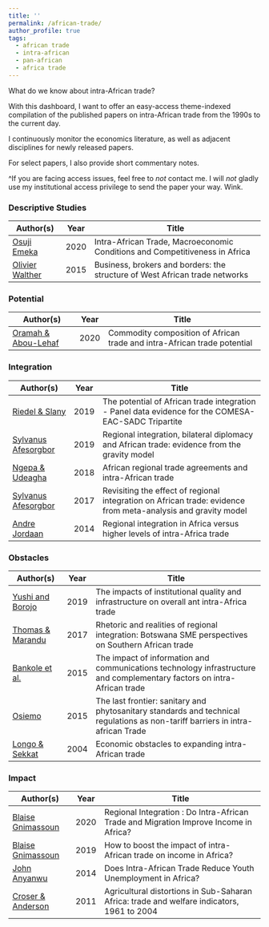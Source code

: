 ```yaml
---
title: ''
permalink: /african-trade/
author_profile: true
tags:
  - african trade
  - intra-african
  - pan-african
  - africa trade
---
```



What do we know about intra-African trade? 

With this dashboard, I want to offer an easy-access theme-indexed compilation of the published papers on intra-African trade from the 1990s to the current day.

I continuously monitor the economics literature, as well as adjacent disciplines for newly released papers. 

For select papers, I also provide short commentary notes. 

^If you are facing access issues, feel free to _not_ contact me. I will _not_ gladly use my institutional access privilege to send the paper your way. Wink.  

### Descriptive Studies 

| Author(s)               | Year   |  Title                                                                                              | 
| ----------------------- | ------ | --------------------------------------------------------------------------------------------------- |
| [Osuji Emeka](#)        | 2020   | Intra-African Trade, Macroeconomic Conditions and Competitiveness in Africa                         |     
| [Olivier Walther](#)    | 2015   | Business, brokers and borders: the structure of West African trade networks                         |


### Potential 
| Author(s)               | Year   |  Title                                                                                              | 
| ----------------------- | ------ | --------------------------------------------------------------------------------------------------- |
| [Oramah & Abou-Lehaf](#)| 2020   | Commodity composition of African trade and intra-African trade potential                            |  

### Integration

| Author(s)                 | Year   |  Title                                                                                                               | 
| ------------------------- | ------ | -------------------------------------------------------------------------------------------------------------------- |
| [Riedel & Slany](#)       | 2019   | The potential of African trade integration - Panel data evidence for the COMESA-EAC-SADC Tripartite                  |
| [Sylvanus Afesorgbor](#)  | 2019   | Regional integration, bilateral diplomacy and African trade: evidence from the gravity model                         |
| [Ngepa & Udeagha](#)      | 2018   | African regional trade agreements and intra-African trade                                                            |
| [Sylvanus Afesorgbor](#)  | 2017   | Revisiting the effect of regional integration on African trade: evidence from meta-analysis and gravity model        |
| [Andre Jordaan](#)        | 2014   | Regional integration in Africa versus higher levels of intra-Africa trade                                            |



### Obstacles
 
| Author(s)                 | Year   |  Title                                                                                                                   |
| ------------------------- | ------ | ------------------------------------------------------------------------------------------------------------------------ |
| [Yushi and Borojo](#)     | 2019   | The impacts of institutional quality and infrastructure on overall ant intra-Africa trade                                |       
| [Thomas & Marandu](#)     | 2017   | Rhetoric and realities of regional integration: Botswana SME perspectives on Southern African trade                      |
| [Bankole et al.](#)       | 2015   | The impact of information and communications technology infrastructure and complementary factors on intra-African trade  |
| [Osiemo](#)               | 2015   | The last frontier: sanitary and phytosanitary standards and technical regulations as non-tariff barriers in intra-african Trade |
| [Longo & Sekkat](#)       | 2004   | Economic obstacles to expanding intra-African trade                                                                      |


### Impact

| Author(s)                  | Year   |  Title                                                                                     |
| -------------------------- | ------ | ------------------------------------------------------------------------------------------ |
| [Blaise Gnimassoun](#)     | 2020   | Regional Integration : Do Intra-African Trade and Migration Improve Income in Africa?      |                       
| [Blaise Gnimassoun](#)     | 2019   | How to boost the impact of intra-African trade on income in Africa?                        |
| [John Anyanwu](#)          | 2014   | Does Intra-African Trade Reduce Youth Unemployment in Africa?                              |
| [Croser & Anderson](#)     | 2011   | Agricultural distortions in Sub-Saharan Africa: trade and welfare indicators, 1961 to 2004 |

